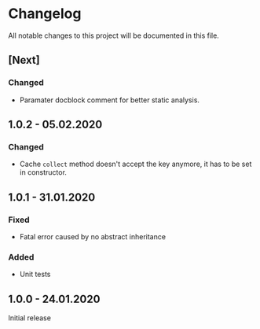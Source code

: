 # Changelog
All notable changes to this project will be documented in this file.

## [Next]

### Changed
- Paramater docblock comment for better static analysis.

## 1.0.2 - 05.02.2020

### Changed
- Cache `collect` method doesn't accept the key anymore, it has to be set in constructor.

## 1.0.1 - 31.01.2020

### Fixed
- Fatal error caused by no abstract inheritance

### Added
- Unit tests

## 1.0.0 - 24.01.2020

Initial release
